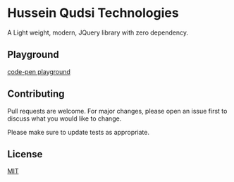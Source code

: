 # Hussein Qudsi Technologies
A Light weight, modern, JQuery library with zero dependency. 

## Playground
[code-pen playground](https://codepen.io/HusseinQudsi/pen/jOrNBQZ)

## Contributing
Pull requests are welcome. For major changes, please open an issue first to discuss what you would like to change.

Please make sure to update tests as appropriate.

## License
[MIT](https://choosealicense.com/licenses/mit/)